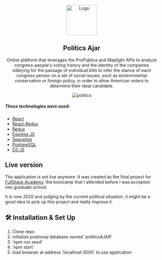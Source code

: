 <div align="center">
  <img alt="Logo" src="https://user-images.githubusercontent.com/20652426/83809124-f3d57280-a683-11ea-816f-13e1d51130a0.png" width="100" />
</div>

<h2 align="center">
  Politics Ajar
</h2>

<p align="center">
Online platform that leverages the ProPublica and Maplight APIs to analyze congress-people's voting history and the identity of the companies lobbying for the passage of individual bills to infer the stance of each congress person on a set of social issues, such as environmental conservation or foreign policy, in order to allow American voters to determine their ideal candidate.
</p>


<div align="center">
  <img alt="politics" src="https://user-images.githubusercontent.com/20652426/83809142-fa63ea00-a683-11ea-86b5-7ad5ed13dad7.png"/>
</div>

<h5 marginTop="20px">
These technologies were used:
</h5>

- [React](https://reactjs.org/)
- [React-Redux](https://react-redux.js.org/)
- [Redux](https://redux.js.org/)
- [Express JS](https://expressjs.com/)
- [Sequelize](https://sequelize.org/)
- [PostgreSQL](https://www.postgresql.org/)
- [D3 JS](https://d3js.org/)


## Live version

The application is not live anymore. It was created as the final project for [FullStack Academy](https://www.fullstackacademy.com/), the bootcamp that I attended before I was accepted into graduate school.

It is now 2020 and judging by the current political situation, it might be a good idea to pick up this project and really improve it.

## 🛠 Installation & Set Up

1. Clone repo
2. initialize postresql database named 'politicsAJAR'
3. 'npm run seed'
4. 'npm start'
5. load browser at address 'localhost:3000' to use application


